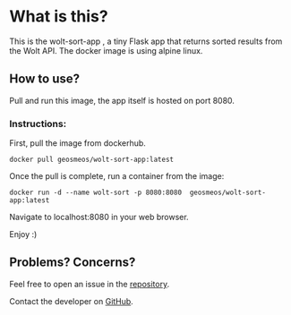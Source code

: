 # What is this?

This is the wolt-sort-app , a tiny Flask app that returns sorted results from the Wolt API.
The docker image is using alpine linux.

## How to use?

Pull and run this image, the app itself is hosted on port 8080.

### Instructions:
First, pull the image from dockerhub.
```
docker pull geosmeos/wolt-sort-app:latest
```

Once the pull is complete, run a container from the image:
```
docker run -d --name wolt-sort -p 8080:8080  geosmeos/wolt-sort-app:latest
```

Navigate to localhost:8080 in your web browser.

Enjoy :) 


## Problems? Concerns?

Feel free to open an issue in the [repository](https://github.com/GeosMeos/wolt-sort-app).

Contact the developer on [GitHub](https://github.com/GeosMeos).